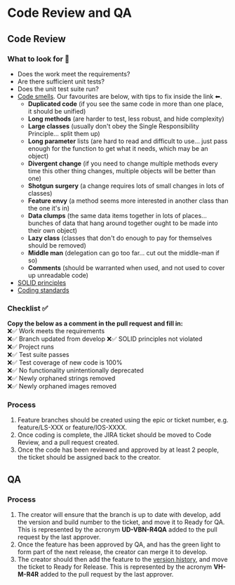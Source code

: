 # Code Review and QA

## Code Review
### What to look for 👀
- Does the work meet the requirements?
- Are there sufficient unit tests?
- Does the unit test suite run?
- [Code smells](codesmells.pdf). Our favourites are below, with tips to fix inside the link ⬅.
   - **Duplicated code** (if you see the same code in more than one place, it should be unified)
   - **Long methods** (are harder to test, less robust, and hide complexity)
   - **Large classes** (usually don't obey the Single Responsibility Principle... split them up)
   - **Long parameter** lists (are hard to read and difficult to use... just pass enough for the function to get what it needs, which may be an object)
   - **Divergent change** (if you need to change multiple methods every time this other thing changes, multiple objects will be better than one)
   - **Shotgun surgery** (a change requires lots of small changes in lots of classes)
   - **Feature envy** (a method seems more interested in another class than the one it's in)
   - **Data clumps** (the same data items together in lots of places... bunches of data that hang around together ought to be made into their own object)
   - **Lazy class** (classes that don't do enough to pay for themselves should be removed)
   - **Middle man** (delegation can go too far... cut out the middle-man if so)
   - **Comments** (should be warranted when used, and not used to cover up unreadable code)
- [SOLID principles](https://en.wikipedia.org/wiki/SOLID)
- [Coding standards](/etiquette/CODING_STANDARDS.md)

### Checklist ✅
**Copy the below as a comment in the pull request and fill in:**  
:x::white_check_mark: Work meets the requirements  
:x::white_check_mark: Branch updated from develop
:x::white_check_mark: SOLID principles not violated  
:x::white_check_mark: Project runs  
:x::white_check_mark: Test suite passes  
:x::white_check_mark: Test coverage of new code is 100%  
:x::white_check_mark: No functionality unintentionally deprecated  
:x::white_check_mark: Newly orphaned strings removed  
:x::white_check_mark: Newly orphaned images removed  


### Process
1. Feature branches should be created using the epic or ticket number, e.g. feature/LS-XXX or feature/IOS-XXXX.  
2. Once coding is complete, the JIRA ticket should be moved to Code Review, and a pull request created.  
3. Once the code has been reviewed and approved by at least 2 people, the ticket should be assigned back to the creator.

## QA
### Process
1. The creator will ensure that the branch is up to date with develop, add the version and build number to the ticket, and move it to Ready for QA. This is represented by the acronym **UD-VBN-R4QA** added to the pull request by the last approver.
2. Once the feature has been approved by QA, and has the green light to form part of the next release, the creator can merge it to develop.
3. The creator should then add the feature to the [version history](https://livestyled.atlassian.net/wiki/spaces/1LP/pages/103251969/iOS+Platform+Version+History), and move the ticket to Ready for Release. This is represented by the acronym **VH-M-R4R** added to the pull request by the last approver.
